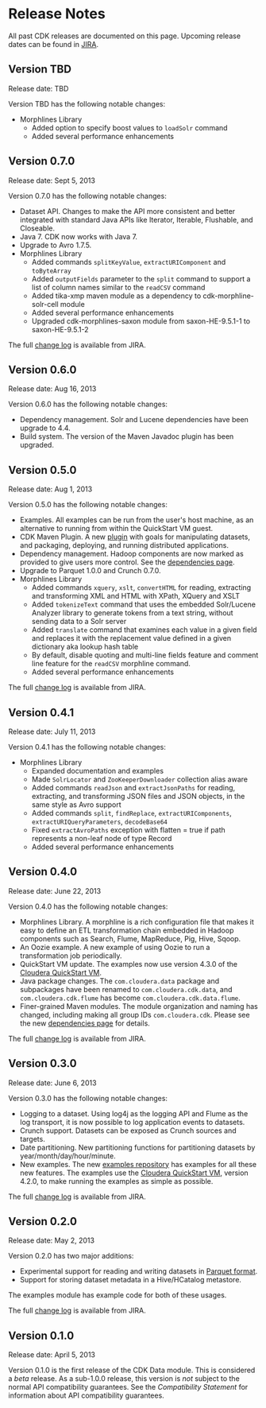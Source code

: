 # Release Notes

All past CDK releases are documented on this page. Upcoming release dates can be found in
[JIRA](https://issues.cloudera.org/browse/CDK#selectedTab=com.atlassian.jira.plugin.system.project%3Aversions-panel).

## Version TBD

Release date: TBD

Version TBD has the following notable changes:

* Morphlines Library
    * Added option to specify boost values to `loadSolr` command
    * Added several performance enhancements

## Version 0.7.0

Release date: Sept 5, 2013

Version 0.7.0 has the following notable changes:

* Dataset API. Changes to make the API more consistent and better integrated with
  standard Java APIs like Iterator, Iterable, Flushable, and Closeable.
* Java 7. CDK now works with Java 7.
* Upgrade to Avro 1.7.5.
* Morphlines Library
    * Added commands `splitKeyValue`, `extractURIComponent` and `toByteArray`
    * Added `outputFields` parameter to the `split` command to support a list of column names similar to the `readCSV` command
    * Added tika-xmp maven module as a dependency to cdk-morphline-solr-cell module
    * Added several performance enhancements
    * Upgraded cdk-morphlines-saxon module from saxon-HE-9.5.1-1 to saxon-HE-9.5.1-2

The full [change log](https://issues.cloudera.org/secure/ReleaseNote.jspa?projectId=10143&amp;version=10264)
is available from JIRA.

## Version 0.6.0

Release date: Aug 16, 2013

Version 0.6.0 has the following notable changes:

* Dependency management. Solr and Lucene dependencies have been upgrade to 4.4.
* Build system. The version of the Maven Javadoc plugin has been upgraded.

## Version 0.5.0

Release date: Aug 1, 2013

Version 0.5.0 has the following notable changes:

* Examples. All examples can be run from the user's host machine,
  as an alternative to running from within the QuickStart VM guest.
* CDK Maven Plugin. A new
  [plugin](http://cloudera.github.io/cdk/docs/0.5.0/cdk-maven-plugin/usage.html) with
  goals for manipulating datasets, and packaging, deploying,
  and running distributed applications.
* Dependency management. Hadoop components are now marked as provided to give users
  more control. See the
  [dependencies page](http://cloudera.github.io/cdk/docs/0.5.0/dependencies.html).
* Upgrade to Parquet 1.0.0 and Crunch 0.7.0.
* Morphlines Library
    * Added commands `xquery`, `xslt`, `convertHTML` for reading, extracting and transforming XML and HTML with XPath, XQuery and XSLT
    * Added `tokenizeText` command that uses the embedded Solr/Lucene Analyzer library to generate tokens from a text string, without sending data to a Solr server
    * Added `translate` command that examines each value in a given field and replaces it with the replacement value defined in a given dictionary aka lookup hash table
    * By default, disable quoting and multi-line fields feature and comment line feature for the `readCSV` morphline command.
    * Added several performance enhancements

The full [change log](https://issues.cloudera.org/secure/ReleaseNote.jspa?projectId=10143&amp;version=10256)
is available from JIRA.

## Version 0.4.1

Release date: July 11, 2013

Version 0.4.1 has the following notable changes:

* Morphlines Library
    * Expanded documentation and examples
    * Made `SolrLocator` and `ZooKeeperDownloader` collection alias aware
    * Added commands `readJson` and `extractJsonPaths` for reading, extracting, and transforming JSON files and JSON objects, in the same style as Avro support
    * Added commands `split`, `findReplace`, `extractURIComponents`, `extractURIQueryParameters`, `decodeBase64`
    * Fixed `extractAvroPaths` exception with flatten = true if path represents a non-leaf node of type Record
    * Added several performance enhancements

## Version 0.4.0

Release date: June 22, 2013

Version 0.4.0 has the following notable changes:

* Morphlines Library. A morphline is a rich configuration file that makes it easy to
define an ETL transformation chain embedded in Hadoop components such as Search, Flume,
MapReduce, Pig, Hive, Sqoop.
* An Oozie example. A new example of using Oozie to run a transformation job
periodically.
* QuickStart VM update. The examples now use version 4.3.0 of the
[Cloudera QuickStart VM](https://ccp.cloudera.com/display/SUPPORT/Cloudera+QuickStart+VM).
* Java package changes. The `com.cloudera.data` package and subpackages
have been renamed to `com.cloudera.cdk.data`, and `com.cloudera.cdk.flume` has become
`com.cloudera.cdk.data.flume`.
* Finer-grained Maven modules. The module organization and naming has changed,
including making all group IDs `com.cloudera.cdk`. Please see the new [dependencies
page](http://cloudera.github.io/cdk/docs/0.4.0/dependencies.html) for details.

The full [change log](https://issues.cloudera.org/secure/ReleaseNote.jspa?projectId=10143&amp;version=10253)
is available from JIRA.

## Version 0.3.0

Release date: June 6, 2013

Version 0.3.0 has the following notable changes:

* Logging to a dataset. Using log4j as the logging API and Flume as the log transport,
it is now possible to log application events to datasets.
* Crunch support. Datasets can be exposed as Crunch sources and targets.
* Date partitioning. New partitioning functions for partitioning datasets by
year/month/day/hour/minute.
* New examples. The new [examples repository](https://github.com/cloudera/cdk-examples)
has examples for all these new features. The examples use the
[Cloudera QuickStart VM](https://ccp.cloudera.com/display/SUPPORT/Cloudera+QuickStart+VM),
version 4.2.0, to make running the examples as simple as possible.

The full [change log](https://issues.cloudera.org/secure/ReleaseNote.jspa?projectId=10143&amp;version=10244)
is available from JIRA.

## Version 0.2.0

Release date: May 2, 2013

Version 0.2.0 has two major additions:

* Experimental support for reading and writing datasets in
  [Parquet format](https://github.com/Parquet/parquet-format).
* Support for storing dataset metadata in a Hive/HCatalog metastore.

The examples module has example code for both of these usages.

The full [change log](https://issues.cloudera.org/secure/ReleaseNote.jspa?projectId=10143&amp;version=10239)
is available from JIRA.

## Version 0.1.0

Release date: April 5, 2013

Version 0.1.0 is the first release of the CDK Data module. This is considered a
_beta_ release. As a sub-1.0.0 release, this version is _not_ subject to the
normal API compatibility guarantees. See the _Compatibility Statement_ for
information about API compatibility guarantees.
